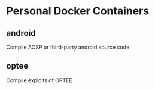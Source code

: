 # Personal Docker Containers

## android

Compile AOSP or third-party android source code

## optee

Compile exploits of OPTEE